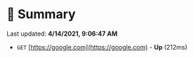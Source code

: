 # 📖 Summary
Last updated: **4/14/2021, 9:06:47 AM**

- `GET` [https://google.com](https://google.com) - **Up** (212ms)
